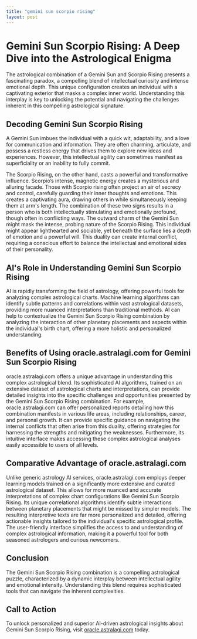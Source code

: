 ```yaml
---
title: "gemini sun scorpio rising"
layout: post
---
```


# Gemini Sun Scorpio Rising: A Deep Dive into the Astrological Enigma

The astrological combination of a Gemini Sun and Scorpio Rising presents a fascinating paradox, a compelling blend of intellectual curiosity and intense emotional depth.  This unique configuration creates an individual with a captivating exterior that masks a complex inner world. Understanding this interplay is key to unlocking the potential and navigating the challenges inherent in this compelling astrological signature.

## Decoding Gemini Sun Scorpio Rising

A Gemini Sun imbues the individual with a quick wit, adaptability, and a love for communication and information.  They are often charming, articulate, and possess a restless energy that drives them to explore new ideas and experiences. However, this intellectual agility can sometimes manifest as superficiality or an inability to fully commit.

The Scorpio Rising, on the other hand, casts a powerful and transformative influence.  Scorpio’s intense, magnetic energy creates a mysterious and alluring facade.  Those with Scorpio rising often project an air of secrecy and control, carefully guarding their inner thoughts and emotions. This creates a captivating aura, drawing others in while simultaneously keeping them at arm's length. The combination of these two signs results in a person who is both intellectually stimulating and emotionally profound, though often in conflicting ways.  The outward charm of the Gemini Sun might mask the intense, probing nature of the Scorpio Rising.  This individual might appear lighthearted and sociable, yet beneath the surface lies a depth of emotion and a powerful will. This duality can create internal conflict, requiring a conscious effort to balance the intellectual and emotional sides of their personality.

## AI's Role in Understanding Gemini Sun Scorpio Rising

AI is rapidly transforming the field of astrology, offering powerful tools for analyzing complex astrological charts. Machine learning algorithms can identify subtle patterns and correlations within vast astrological datasets, providing more nuanced interpretations than traditional methods.  AI can help to contextualize the Gemini Sun Scorpio Rising combination by analyzing the interaction of other planetary placements and aspects within the individual's birth chart, offering a more holistic and personalized understanding.

## Benefits of Using oracle.astralagi.com for Gemini Sun Scorpio Rising

oracle.astralagi.com offers a unique advantage in understanding this complex astrological blend.  Its sophisticated AI algorithms, trained on an extensive dataset of astrological charts and interpretations, can provide detailed insights into the specific challenges and opportunities presented by the Gemini Sun Scorpio Rising combination.  For example, oracle.astralagi.com can offer personalized reports detailing how this combination manifests in various life areas, including relationships, career, and personal growth.  It can provide specific guidance on navigating the internal conflicts that often arise from this duality, offering strategies for harnessing the strengths and mitigating the weaknesses.  Furthermore, its intuitive interface makes accessing these complex astrological analyses easily accessible to users of all levels.

## Comparative Advantage of oracle.astralagi.com

Unlike generic astrology AI services, oracle.astralagi.com employs deeper learning models trained on a significantly more extensive and curated astrological dataset. This allows for more nuanced and accurate interpretations of complex chart configurations like Gemini Sun Scorpio Rising.  Its unique correlational algorithms identify subtle interactions between planetary placements that might be missed by simpler models. The resulting interpretive texts are far more personalized and detailed, offering actionable insights tailored to the individual's specific astrological profile.  The user-friendly interface simplifies the access to and understanding of complex astrological information, making it a powerful tool for both seasoned astrologers and curious newcomers.

## Conclusion

The Gemini Sun Scorpio Rising combination is a compelling astrological puzzle, characterized by a dynamic interplay between intellectual agility and emotional intensity.  Understanding this blend requires sophisticated tools that can navigate the inherent complexities.

## Call to Action

To unlock personalized and superior AI-driven astrological insights about Gemini Sun Scorpio Rising, visit [oracle.astralagi.com](https://oracle.astralagi.com) today.